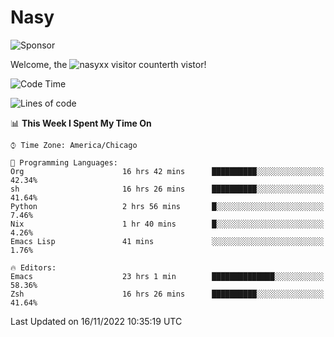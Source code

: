 # Nasy

<!--
<p align="center">
<img height="200" src="https://github-readme-stats.vercel.app/api?username=nasyxx&count_private=true&show_icons=true&theme=dracula&include_all_commits=true"/>
<img height="200" src="https://github-readme-stats.vercel.app/api/top-langs/?username=nasyxx&theme=dracula&hide=html,jupyter+notebook&count_private=true&show_icons=true"/>
</p>

  
----------------
-->

![Sponsor](https://img.shields.io/static/v1.svg?label=Sponsor&message=%E2%9D%A4&logo=GitHub&style=flat&color=pink)
 
Welcome, the ![nasyxx visitor counter](https://count.getloli.com/get/@nasyxx?theme=rule34)th vistor!
 
<!--START_SECTION:waka-->
![Code Time](http://img.shields.io/badge/Code%20Time-2%2C838%20hrs%207%20mins-blue)

![Lines of code](https://img.shields.io/badge/From%20Hello%20World%20I%27ve%20Written-5%20Million%20lines%20of%20code-blue)

📊 **This Week I Spent My Time On** 

```text
⌚︎ Time Zone: America/Chicago

💬 Programming Languages: 
Org                      16 hrs 42 mins      ██████████░░░░░░░░░░░░░░░   42.34% 
sh                       16 hrs 26 mins      ██████████░░░░░░░░░░░░░░░   41.64% 
Python                   2 hrs 56 mins       █░░░░░░░░░░░░░░░░░░░░░░░░   7.46% 
Nix                      1 hr 40 mins        █░░░░░░░░░░░░░░░░░░░░░░░░   4.26% 
Emacs Lisp               41 mins             ░░░░░░░░░░░░░░░░░░░░░░░░░   1.76%

🔥 Editors: 
Emacs                    23 hrs 1 min        ██████████████░░░░░░░░░░░   58.36% 
Zsh                      16 hrs 26 mins      ██████████░░░░░░░░░░░░░░░   41.64%

```


 Last Updated on 16/11/2022 10:35:19 UTC
<!--END_SECTION:waka-->

<!-- ![visitors](https://visitor-badge.laobi.icu/badge?page_id=nasyxx.nasyxx) -->
